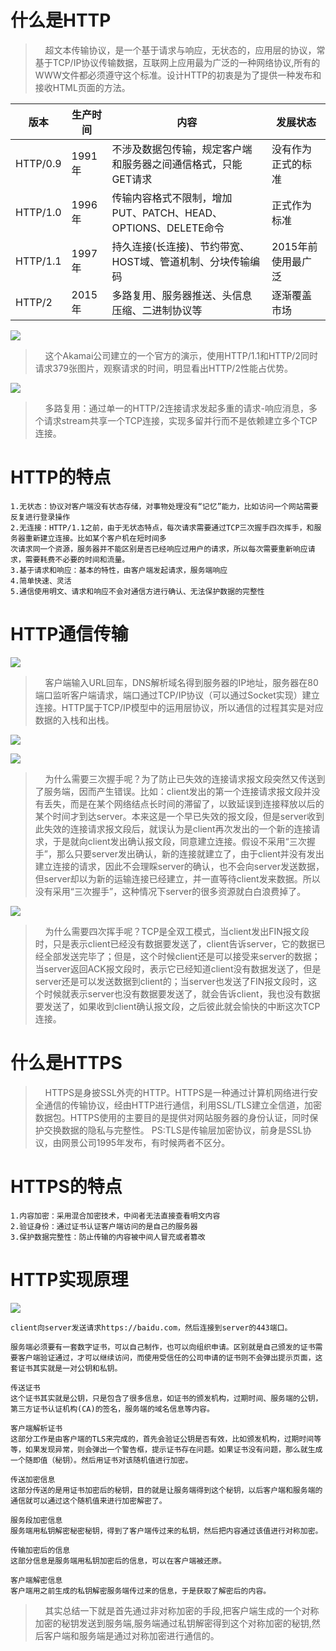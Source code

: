 # 什么是HTTP

>&nbsp;&nbsp;&nbsp;&nbsp;超文本传输协议，是一个基于请求与响应，无状态的，应用层的协议，常基于TCP/IP协议传输数据，互联网上应用最为广泛的一种网络协议,所有的WWW文件都必须遵守这个标准。设计HTTP的初衷是为了提供一种发布和接收HTML页面的方法。

| 版本|生产时间 |内容 |发展状态 |
|-|-|-|-|
|HTTP/0.9 |1991年	 |不涉及数据包传输，规定客户端和服务器之间通信格式，只能GET请求 |没有作为正式的标准 |
| HTTP/1.0| 1996年| 传输内容格式不限制，增加PUT、PATCH、HEAD、 OPTIONS、DELETE命令|正式作为标准 |
|HTTP/1.1 |1997年 | 持久连接(长连接)、节约带宽、HOST域、管道机制、分块传输编码|2015年前使用最广泛 |
|HTTP/2 | 2015年|多路复用、服务器推送、头信息压缩、二进制协议等 | 逐渐覆盖市场|

![](https://github.com/wuxiaobo000111/pictures/blob/master/2019-03-17/10.png?raw=true "")

>&nbsp;&nbsp;&nbsp;&nbsp;这个Akamai公司建立的一个官方的演示，使用HTTP/1.1和HTTP/2同时请求379张图片，观察请求的时间，明显看出HTTP/2性能占优势。 

![](https://github.com/wuxiaobo000111/pictures/blob/master/2019-03-17/11.jpg?raw=true "")


>&nbsp;&nbsp;&nbsp;&nbsp;多路复用：通过单一的HTTP/2连接请求发起多重的请求-响应消息，多个请求stream共享一个TCP连接，实现多留并行而不是依赖建立多个TCP连接。

# HTTP的特点
```text
1.无状态：协议对客户端没有状态存储，对事物处理没有“记忆”能力，比如访问一个网站需要反复进行登录操作
2.无连接：HTTP/1.1之前，由于无状态特点，每次请求需要通过TCP三次握手四次挥手，和服务器重新建立连接。比如某个客户机在短时间多
次请求同一个资源，服务器并不能区别是否已经响应过用户的请求，所以每次需要重新响应请求，需要耗费不必要的时间和流量。
3.基于请求和响应：基本的特性，由客户端发起请求，服务端响应
4.简单快速、灵活
5.通信使用明文、请求和响应不会对通信方进行确认、无法保护数据的完整性
```

# HTTP通信传输
![](https://github.com/wuxiaobo000111/pictures/blob/master/2019-03-18/1.jpg?raw=true "")

>&nbsp;&nbsp;&nbsp;&nbsp;客户端输入URL回车，DNS解析域名得到服务器的IP地址，服务器在80端口监听客户端请求，端口通过TCP/IP协议（可以通过Socket实现）建立连接。HTTP属于TCP/IP模型中的运用层协议，所以通信的过程其实是对应数据的入栈和出栈。 

![](https://github.com/wuxiaobo000111/pictures/blob/master/2019-03-18/2.jpg?raw=true "")

![](https://github.com/wuxiaobo000111/pictures/blob/master/2019-03-18/3.jpg?raw=true "")

>&nbsp;&nbsp;&nbsp;&nbsp;为什么需要三次握手呢？为了防止已失效的连接请求报文段突然又传送到了服务端，因而产生错误。比如：client发出的第一个连接请求报文段并没有丢失，而是在某个网络结点长时间的滞留了，以致延误到连接释放以后的某个时间才到达server。本来这是一个早已失效的报文段，但是server收到此失效的连接请求报文段后，就误认为是client再次发出的一个新的连接请求，于是就向client发出确认报文段，同意建立连接。假设不采用“三次握手”，那么只要server发出确认，新的连接就建立了，由于client并没有发出建立连接的请求，因此不会理睬server的确认，也不会向server发送数据，但server却以为新的运输连接已经建立，并一直等待client发来数据。所以没有采用“三次握手”，这种情况下server的很多资源就白白浪费掉了。

![](https://github.com/wuxiaobo000111/pictures/blob/master/2019-03-18/4.jpg?raw=true "")


>&nbsp;&nbsp;&nbsp;&nbsp;为什么需要四次挥手呢？TCP是全双工模式，当client发出FIN报文段时，只是表示client已经没有数据要发送了，client告诉server，它的数据已经全部发送完毕了；但是，这个时候client还是可以接受来server的数据；当server返回ACK报文段时，表示它已经知道client没有数据发送了，但是server还是可以发送数据到client的；当server也发送了FIN报文段时，这个时候就表示server也没有数据要发送了，就会告诉client，我也没有数据要发送了，如果收到client确认报文段，之后彼此就会愉快的中断这次TCP连接。


# 什么是HTTPS

>&nbsp;&nbsp;&nbsp;&nbsp;HTTPS是身披SSL外壳的HTTP。HTTPS是一种通过计算机网络进行安全通信的传输协议，经由HTTP进行通信，利用SSL/TLS建立全信道，加密数据包。HTTPS使用的主要目的是提供对网站服务器的身份认证，同时保护交换数据的隐私与完整性。
PS:TLS是传输层加密协议，前身是SSL协议，由网景公司1995年发布，有时候两者不区分。

# HTTPS的特点
```text
1.内容加密：采用混合加密技术，中间者无法直接查看明文内容
2.验证身份：通过证书认证客户端访问的是自己的服务器
3.保护数据完整性：防止传输的内容被中间人冒充或者篡改
```

# HTTP实现原理


![](https://github.com/wuxiaobo000111/pictures/blob/master/2019-03-18/5.jpg?raw=true "")

```text
client向server发送请求https://baidu.com，然后连接到server的443端口。

服务端必须要有一套数字证书，可以自己制作，也可以向组织申请。区别就是自己颁发的证书需要客户端验证通过，才可以继续访问，而使用受信任的公司申请的证书则不会弹出提示页面，这套证书其实就是一对公钥和私钥。

传送证书 
这个证书其实就是公钥，只是包含了很多信息，如证书的颁发机构，过期时间、服务端的公钥，第三方证书认证机构(CA)的签名，服务端的域名信息等内容。

客户端解析证书 
这部分工作是由客户端的TLS来完成的，首先会验证公钥是否有效，比如颁发机构，过期时间等等，如果发现异常，则会弹出一个警告框，提示证书存在问题。如果证书没有问题，那么就生成一个随即值（秘钥）。然后用证书对该随机值进行加密。

传送加密信息 
这部分传送的是用证书加密后的秘钥，目的就是让服务端得到这个秘钥，以后客户端和服务端的通信就可以通过这个随机值来进行加密解密了。

服务段加密信息 
服务端用私钥解密秘密秘钥，得到了客户端传过来的私钥，然后把内容通过该值进行对称加密。

传输加密后的信息 
这部分信息是服务端用私钥加密后的信息，可以在客户端被还原。

客户端解密信息 
客户端用之前生成的私钥解密服务端传过来的信息，于是获取了解密后的内容。

```

>&nbsp;&nbsp;&nbsp;&nbsp;其实总结一下就是首先通过非对称加密的手段,把客户端生成的一个对称加密的秘钥发送到服务端,服务端通过私钥解密得到这个对称加密的秘钥,然后客户端和服务端是通过对称加密进行通信的。
